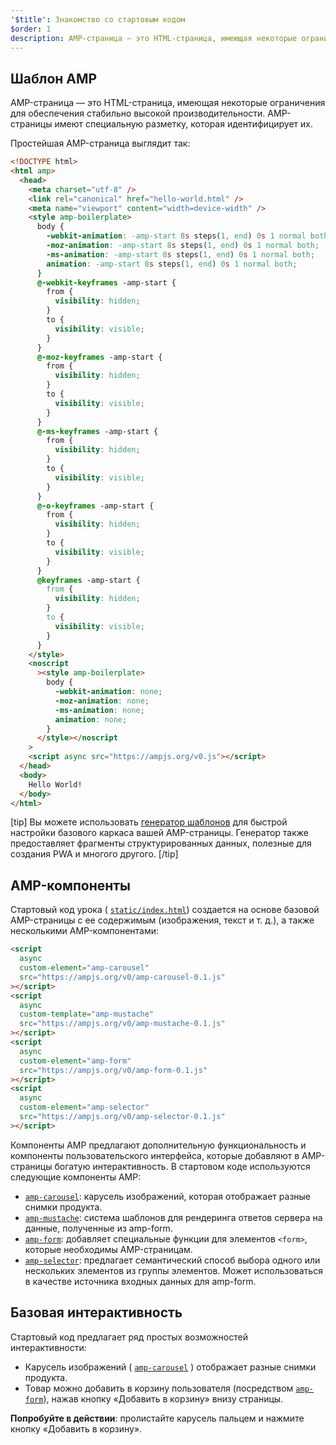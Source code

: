 ```yaml
---
'$title': Знакомство со стартовым кодом
$order: 1
description: AMP-страница — это HTML-страница, имеющая некоторые ограничения для обеспечения надежной работы. AMP-страницы имеют специальную разметку, которая идентифицирует их.
---
```


## Шаблон AMP

AMP-страница — это HTML-страница, имеющая некоторые ограничения для обеспечения стабильно высокой производительности. AMP-страницы имеют специальную разметку, которая идентифицирует их.

Простейшая AMP-страница выглядит так:

```html
<!DOCTYPE html>
<html amp>
  <head>
    <meta charset="utf-8" />
    <link rel="canonical" href="hello-world.html" />
    <meta name="viewport" content="width=device-width" />
    <style amp-boilerplate>
      body {
        -webkit-animation: -amp-start 8s steps(1, end) 0s 1 normal both;
        -moz-animation: -amp-start 8s steps(1, end) 0s 1 normal both;
        -ms-animation: -amp-start 8s steps(1, end) 0s 1 normal both;
        animation: -amp-start 8s steps(1, end) 0s 1 normal both;
      }
      @-webkit-keyframes -amp-start {
        from {
          visibility: hidden;
        }
        to {
          visibility: visible;
        }
      }
      @-moz-keyframes -amp-start {
        from {
          visibility: hidden;
        }
        to {
          visibility: visible;
        }
      }
      @-ms-keyframes -amp-start {
        from {
          visibility: hidden;
        }
        to {
          visibility: visible;
        }
      }
      @-o-keyframes -amp-start {
        from {
          visibility: hidden;
        }
        to {
          visibility: visible;
        }
      }
      @keyframes -amp-start {
        from {
          visibility: hidden;
        }
        to {
          visibility: visible;
        }
      }
    </style>
    <noscript
      ><style amp-boilerplate>
        body {
          -webkit-animation: none;
          -moz-animation: none;
          -ms-animation: none;
          animation: none;
        }
      </style></noscript
    >
    <script async src="https://ampjs.org/v0.js"></script>
  </head>
  <body>
    Hello World!
  </body>
</html>
```

[tip] Вы можете использовать [генератор шаблонов](https://amp.dev/boilerplate) для быстрой настройки базового каркаса вашей AMP-страницы. Генератор также предоставляет фрагменты структурированных данных, полезные для создания PWA и многого другого. [/tip]

## AMP-компоненты

Стартовый код урока ( [`static/index.html`](https://github.com/googlecodelabs/advanced-interactivity-in-amp/blob/master/static/index.html)) создается на основе базовой AMP-страницы с ее содержимым (изображения, текст и т. д.), а также несколькими AMP-компонентами:

```html
<script
  async
  custom-element="amp-carousel"
  src="https://ampjs.org/v0/amp-carousel-0.1.js"
></script>
<script
  async
  custom-template="amp-mustache"
  src="https://ampjs.org/v0/amp-mustache-0.1.js"
></script>
<script
  async
  custom-element="amp-form"
  src="https://ampjs.org/v0/amp-form-0.1.js"
></script>
<script
  async
  custom-element="amp-selector"
  src="https://ampjs.org/v0/amp-selector-0.1.js"
></script>
```

Компоненты AMP предлагают дополнительную функциональность и компоненты пользовательского интерфейса, которые добавляют в AMP-страницы богатую интерактивность. В стартовом коде используются следующие компоненты AMP:

- [`amp-carousel`](../../../../documentation/components/reference/amp-carousel.md): карусель изображений, которая отображает разные снимки продукта.
- [`amp-mustache`](../../../../documentation/components/reference/amp-mustache.md): система шаблонов для рендеринга ответов сервера на данные, полученные из amp-form.
- [`amp-form`](../../../../documentation/components/reference/amp-form.md): добавляет специальные функции для элементов `<form>`, которые необходимы AMP-страницам.
- [`amp-selector`](../../../../documentation/components/reference/amp-selector.md): предлагает семантический способ выбора одного или нескольких элементов из группы элементов. Может использоваться в качестве источника входных данных для amp-form.

## Базовая интерактивность

Стартовый код предлагает ряд простых возможностей интерактивности:

- Карусель изображений ( [`amp-carousel`](../../../../documentation/components/reference/amp-carousel.md) ) отображает разные снимки продукта.
- Товар можно добавить в корзину пользователя (посредством [`amp-form`](../../../../documentation/components/reference/amp-form.md)), нажав кнопку «Добавить в корзину» внизу страницы.

**Попробуйте в действии**: пролистайте карусель пальцем и нажмите кнопку «Добавить в корзину».
